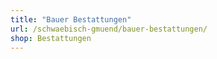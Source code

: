 ```yaml
---
title: "Bauer Bestattungen"
url: /schwaebisch-gmuend/bauer-bestattungen/
shop: Bestattungen
---
```

